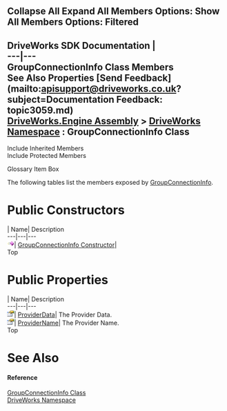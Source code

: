 Collapse All Expand All Members Options: Show All  Members Options: Filtered   
---  
DriveWorks SDK Documentation  |   
---|---  
GroupConnectionInfo Class Members   
See Also Properties [Send Feedback](mailto:apisupport@driveworks.co.uk?subject=Documentation Feedback: topic3059.md)  
[DriveWorks.Engine Assembly](topic2156.md) > [DriveWorks Namespace](topic2159.md) : GroupConnectionInfo Class  
---  
  
Include Inherited Members    
Include Protected Members  


Glossary Item Box

The following tables list the members exposed by [GroupConnectionInfo](topic3059.md).

# Public Constructors

| Name| Description  
---|---|---  
![Public Constructor](dotnetimages/publicConstructor.gif)| [GroupConnectionInfo Constructor](topic3065.md)|   
Top

# Public Properties

| Name| Description  
---|---|---  
![Public Property](dotnetimages/publicProperty.gif)| [ProviderData](topic3066.md)| The Provider Data.   
![Public Property](dotnetimages/publicProperty.gif)| [ProviderName](topic3067.md)| The Provider Name.   
Top

# See Also

#### Reference

[GroupConnectionInfo Class](topic3059.md)   
[DriveWorks Namespace](topic2159.md)


